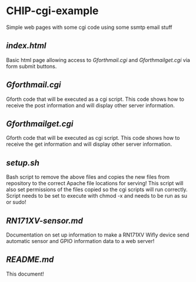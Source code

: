 # CHIP-cgi-example
Simple web pages with some cgi code using some ssmtp email stuff

## *index.html*
Basic html page allowing access to *Gforthmail.cgi* and *Gforthmailget.cgi* via form submit buttons.

## *Gforthmail.cgi*
Gforth code that will be executed as a cgi script.
This code shows how to receive the post information and will display other server information.

## *Gforthmailget.cgi*
Gforth code that will be executed as cgi script.
This code shows how to receive the get information and will display other server information.

## *setup.sh*
Bash script to remove the above files and copies the new files from repository to the correct Apache file locations for serving!
This script will also set permissions of the files copied so the cgi scripts will run correctly.  
Script needs to be set to execute with chmod -x and needs to be run as su or sudo!

## *RN171XV-sensor.md*
Documentation on set up information to make a RN171XV Wifly device send automatic sensor and GPIO information data to a web server!

## *README.md*
This document! 
